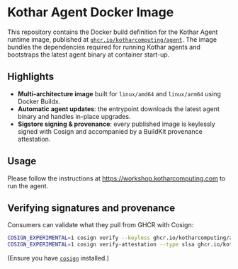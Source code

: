 # Kothar Agent Docker Image

This repository contains the Docker build definition for the Kothar Agent runtime image, published at [`ghcr.io/kotharcomputing/agent`](https://ghcr.io/kotharcomputing/agent). The image bundles the dependencies required for running Kothar agents and bootstraps the latest agent binary at container start-up.

## Highlights

- **Multi-architecture image** built for `linux/amd64` and `linux/arm64` using Docker Buildx.
- **Automatic agent updates**: the entrypoint downloads the latest agent binary and handles in-place upgrades.
- **Sigstore signing & provenance**: every published image is keylessly signed with Cosign and accompanied by a BuildKit provenance attestation.

## Usage

Please follow the instructions at https://workshop.kotharcomputing.com to run the agent.

## Verifying signatures and provenance

Consumers can validate what they pull from GHCR with Cosign:

```bash
COSIGN_EXPERIMENTAL=1 cosign verify --keyless ghcr.io/kotharcomputing/agent:latest
COSIGN_EXPERIMENTAL=1 cosign verify-attestation --type slsa ghcr.io/kotharcomputing/agent:latest
```

(Ensure you have [`cosign`](https://docs.sigstore.dev/system_config/installation/) installed.)
